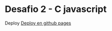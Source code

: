 # Desafio 2 - C javascript

Deploy [Deploy en github pages](https://mossmax62.github.io/javascript-desafio-2-c/index.html)